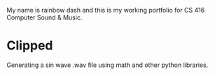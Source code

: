 My name is rainbow dash and this is my working portfolio for CS 416 Computer Sound & Music.

# Clipped
Generating a sin wave .wav file using math and other python libraries.



